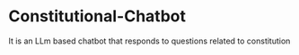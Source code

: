 # Constitutional-Chatbot
It is an LLm based chatbot that responds to questions related to constitution 

